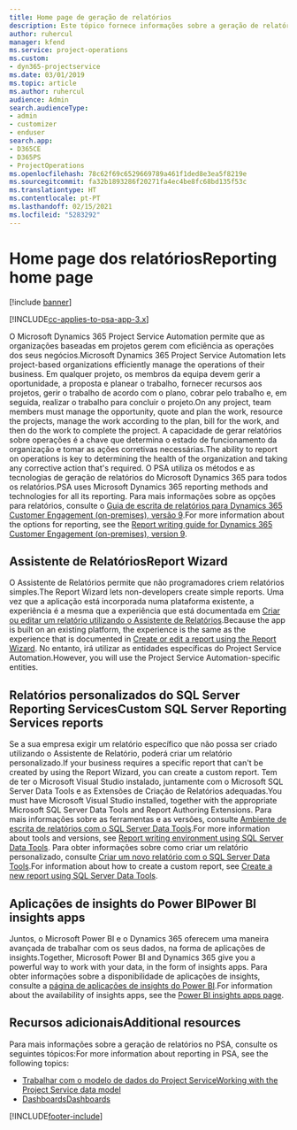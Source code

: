 ```yaml
---
title: Home page de geração de relatórios
description: Este tópico fornece informações sobre a geração de relatórios no Dynamics 365 Project Service Automation.
author: ruhercul
manager: kfend
ms.service: project-operations
ms.custom:
- dyn365-projectservice
ms.date: 03/01/2019
ms.topic: article
ms.author: ruhercul
audience: Admin
search.audienceType:
- admin
- customizer
- enduser
search.app:
- D365CE
- D365PS
- ProjectOperations
ms.openlocfilehash: 78c62f69c6529669789a461f1ded8e3ea5f8219e
ms.sourcegitcommit: fa32b1893286f20271fa4ec4be8fc68bd135f53c
ms.translationtype: HT
ms.contentlocale: pt-PT
ms.lasthandoff: 02/15/2021
ms.locfileid: "5283292"
---
```

# <a name="reporting-home-page"></a><span data-ttu-id="5c880-103">Home page dos relatórios</span><span class="sxs-lookup"><span data-stu-id="5c880-103">Reporting home page</span></span>

[!include [banner](../includes/psa-now-project-operations.md)]

[!INCLUDE[cc-applies-to-psa-app-3.x](../includes/cc-applies-to-psa-app-3x.md)]

<span data-ttu-id="5c880-104">O Microsoft Dynamics 365 Project Service Automation permite que as organizações baseadas em projetos gerem com eficiência as operações dos seus negócios.</span><span class="sxs-lookup"><span data-stu-id="5c880-104">Microsoft Dynamics 365 Project Service Automation lets project-based organizations efficiently manage the operations of their business.</span></span> <span data-ttu-id="5c880-105">Em qualquer projeto, os membros da equipa devem gerir a oportunidade, a proposta e planear o trabalho, fornecer recursos aos projetos, gerir o trabalho de acordo com o plano, cobrar pelo trabalho e, em seguida, realizar o trabalho para concluir o projeto.</span><span class="sxs-lookup"><span data-stu-id="5c880-105">On any project, team members must manage the opportunity, quote and plan the work, resource the projects, manage the work according to the plan, bill for the work, and then do the work to complete the project.</span></span> <span data-ttu-id="5c880-106">A capacidade de gerar relatórios sobre operações é a chave que determina o estado de funcionamento da organização e tomar as ações corretivas necessárias.</span><span class="sxs-lookup"><span data-stu-id="5c880-106">The ability to report on operations is key to determining the health of the organization and taking any corrective action that's required.</span></span> <span data-ttu-id="5c880-107">O PSA utiliza os métodos e as tecnologias de geração de relatórios do Microsoft Dynamics 365 para todos os relatórios.</span><span class="sxs-lookup"><span data-stu-id="5c880-107">PSA uses Microsoft Dynamics 365 reporting methods and technologies for all its reporting.</span></span> <span data-ttu-id="5c880-108">Para mais informações sobre as opções para relatórios, consulte o [Guia de escrita de relatórios para Dynamics 365 Customer Engagement (on-premises), versão 9](https://docs.microsoft.com/dynamics365/customerengagement/on-premises/analytics/reporting-analytics-with-dynamics-365).</span><span class="sxs-lookup"><span data-stu-id="5c880-108">For more information about the options for reporting, see the [Report writing guide for Dynamics 365 Customer Engagement (on-premises), version 9](https://docs.microsoft.com/dynamics365/customerengagement/on-premises/analytics/reporting-analytics-with-dynamics-365).</span></span>

## <a name="report-wizard"></a><span data-ttu-id="5c880-109">Assistente de Relatórios</span><span class="sxs-lookup"><span data-stu-id="5c880-109">Report Wizard</span></span>

<span data-ttu-id="5c880-110">O Assistente de Relatórios permite que não programadores criem relatórios simples.</span><span class="sxs-lookup"><span data-stu-id="5c880-110">The Report Wizard lets non-developers create simple reports.</span></span> <span data-ttu-id="5c880-111">Uma vez que a aplicação está incorporada numa plataforma existente, a experiência é a mesma que a experiência que está documentada em [Criar ou editar um relatório utilizando o Assistente de Relatórios](https://docs.microsoft.com/dynamics365/customerengagement/on-premises/basics/create-edit-copy-report-wizard).</span><span class="sxs-lookup"><span data-stu-id="5c880-111">Because the app is built on an existing platform, the experience is the same as the experience that is documented in [Create or edit a report using the Report Wizard](https://docs.microsoft.com/dynamics365/customerengagement/on-premises/basics/create-edit-copy-report-wizard).</span></span> <span data-ttu-id="5c880-112">No entanto, irá utilizar as entidades específicas do Project Service Automation.</span><span class="sxs-lookup"><span data-stu-id="5c880-112">However, you will use the Project Service Automation-specific entities.</span></span>

## <a name="custom-sql-server-reporting-services-reports"></a><span data-ttu-id="5c880-113">Relatórios personalizados do SQL Server Reporting Services</span><span class="sxs-lookup"><span data-stu-id="5c880-113">Custom SQL Server Reporting Services reports</span></span>

<span data-ttu-id="5c880-114">Se a sua empresa exigir um relatório específico que não possa ser criado utilizando o Assistente de Relatório, poderá criar um relatório personalizado.</span><span class="sxs-lookup"><span data-stu-id="5c880-114">If your business requires a specific report that can't be created by using the Report Wizard, you can create a custom report.</span></span> <span data-ttu-id="5c880-115">Tem de ter o Microsoft Visual Studio instalado, juntamente com o Microsoft SQL Server Data Tools e as Extensões de Criação de Relatórios adequadas.</span><span class="sxs-lookup"><span data-stu-id="5c880-115">You must have Microsoft Visual Studio installed, together with the appropriate Microsoft SQL Server Data Tools and Report Authoring Extensions.</span></span> <span data-ttu-id="5c880-116">Para mais informações sobre as ferramentas e as versões, consulte [Ambiente de escrita de relatórios com o SQL Server Data Tools](https://docs.microsoft.com/dynamics365/customerengagement/on-premises/analytics/report-writing-environment-using-sql-server-data-tools).</span><span class="sxs-lookup"><span data-stu-id="5c880-116">For more information about tools and versions, see [Report writing environment using SQL Server Data Tools](https://docs.microsoft.com/dynamics365/customerengagement/on-premises/analytics/report-writing-environment-using-sql-server-data-tools).</span></span> <span data-ttu-id="5c880-117">Para obter informações sobre como criar um relatório personalizado, consulte [Criar um novo relatório com o SQL Server Data Tools](https://docs.microsoft.com/dynamics365/customerengagement/on-premises/analytics/create-a-new-report-using-sql-server-data-tools).</span><span class="sxs-lookup"><span data-stu-id="5c880-117">For information about how to create a custom report, see [Create a new report using SQL Server Data Tools](https://docs.microsoft.com/dynamics365/customerengagement/on-premises/analytics/create-a-new-report-using-sql-server-data-tools).</span></span>

## <a name="power-bi-insights-apps"></a><span data-ttu-id="5c880-118">Aplicações de insights do Power BI</span><span class="sxs-lookup"><span data-stu-id="5c880-118">Power BI insights apps</span></span>

<span data-ttu-id="5c880-119">Juntos, o Microsoft Power BI e o Dynamics 365 oferecem uma maneira avançada de trabalhar com os seus dados, na forma de aplicações de insights.</span><span class="sxs-lookup"><span data-stu-id="5c880-119">Together, Microsoft Power BI and Dynamics 365 give you a powerful way to work with your data, in the form of insights apps.</span></span> <span data-ttu-id="5c880-120">Para obter informações sobre a disponibilidade de aplicações de insights, consulte a [página de aplicações de insights do Power BI](https://powerbi.microsoft.com/power-bi-insights-apps/).</span><span class="sxs-lookup"><span data-stu-id="5c880-120">For information about the availability of insights apps, see the [Power BI insights apps page](https://powerbi.microsoft.com/power-bi-insights-apps/).</span></span>


## <a name="additional-resources"></a><span data-ttu-id="5c880-121">Recursos adicionais</span><span class="sxs-lookup"><span data-stu-id="5c880-121">Additional resources</span></span>
<span data-ttu-id="5c880-122">Para mais informações sobre a geração de relatórios no PSA, consulte os seguintes tópicos:</span><span class="sxs-lookup"><span data-stu-id="5c880-122">For more information about reporting in PSA, see the following topics:</span></span>

- [<span data-ttu-id="5c880-123">Trabalhar com o modelo de dados do Project Service</span><span class="sxs-lookup"><span data-stu-id="5c880-123">Working with the Project Service data model</span></span>](reports-working-project-service-data-model.md)
- [<span data-ttu-id="5c880-124">Dashboards</span><span class="sxs-lookup"><span data-stu-id="5c880-124">Dashboards</span></span>](reports-dashboards.md)



[!INCLUDE[footer-include](../includes/footer-banner.md)]